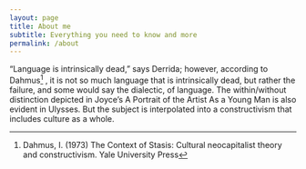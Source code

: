 ```yaml
---
layout: page
title: About me
subtitle: Everything you need to know and more
permalink: /about
---
```


“Language is intrinsically dead,” says Derrida; however, according to
Dahmus[^1] , it is not so much language that is intrinsically
dead, but rather the failure, and some would say the dialectic, of language.
The within/without distinction depicted in Joyce’s A Portrait of the Artist
As a Young Man is also evident in Ulysses. But the subject is
interpolated into a constructivism that includes culture as a whole.

[^1]: Dahmus, I. (1973) The Context of Stasis: Cultural neocapitalist theory and constructivism. Yale University Press